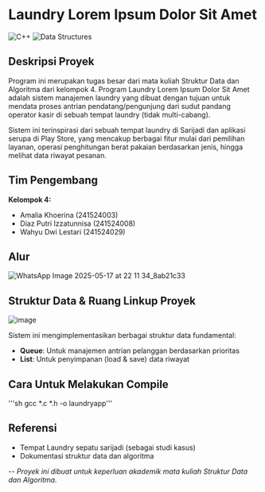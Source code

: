 # Laundry Lorem Ipsum Dolor Sit Amet

![C++](https://img.shields.io/badge/c-%2300599C.svg?style=for-the-badge&logo=c%2Bplus%2Bplus&logoColor=white)
![Data Structures](https://img.shields.io/badge/Data%20Structures-Queue%20%7C%20List-blue?style=for-the-badge)

## Deskripsi Proyek

Program ini merupakan tugas besar dari mata kuliah Struktur Data dan Algoritma dari kelompok 4. Program Laundry Lorem Ipsum Dolor Sit Amet adalah sistem manajemen laundry yang dibuat dengan tujuan untuk mendata proses antrian pendatang/pengunjung dari sudut pandang operator kasir di sebuah tempat laundry (tidak multi-cabang).

Sistem ini terinspirasi dari sebuah tempat laundry di Sarijadi dan aplikasi serupa di Play Store, yang mencakup berbagai fitur mulai dari pemilihan layanan, operasi penghitungan berat pakaian berdasarkan jenis, hingga melihat data riwayat pesanan.

## Tim Pengembang

**Kelompok 4:**
- Amalia Khoerina (241524003)
- Diaz Putri Izzatunnisa (241524008)  
- Wahyu Dwi Lestari (241524029)

## Alur

![WhatsApp Image 2025-05-17 at 22 11 34_8ab21c33](https://github.com/user-attachments/assets/f12562fd-9cca-4436-a203-7a4b9dc8f954)

## Struktur Data & Ruang Linkup Proyek

![image](https://github.com/user-attachments/assets/b131c2fc-5c1a-42b1-9bf4-9d097ed22873)

Sistem ini mengimplementasikan berbagai struktur data fundamental:
- **Queue**: Untuk manajemen antrian pelanggan berdasarkan prioritas
- **List**: Untuk penyimpanan (load & save) data riwayat

## Cara Untuk Melakukan Compile
'''sh gcc *.c *.h -o laundryapp'''

## Referensi
- Tempat Laundry sepatu sarijadi (sebagai studi kasus)
- Dokumentasi struktur data dan algoritma

--
*Proyek ini dibuat untuk keperluan akademik mata kuliah Struktur Data dan Algoritma.*
